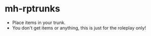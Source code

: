 # mh-rptrunks
- Place items in your trunk.
- You don't get items or anything, this is just for the roleplay only!
